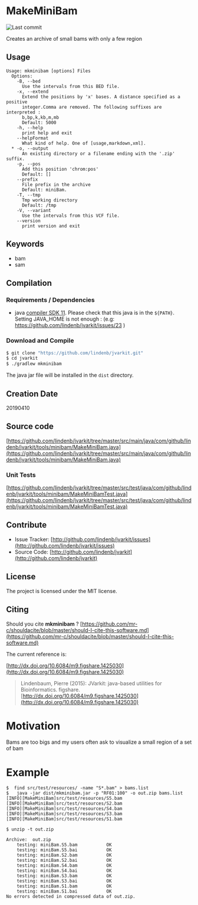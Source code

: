 # MakeMiniBam

![Last commit](https://img.shields.io/github/last-commit/lindenb/jvarkit.png)

Creates an archive of small bams with only a few region


## Usage

```
Usage: mkminibam [options] Files
  Options:
    -B, --bed
      Use the intervals from this BED file.
    -x, --extend
      Extend the positions by 'x' bases. A distance specified as a positive 
      integer.Comma are removed. The following suffixes are interpreted : 
      b,bp,k,kb,m,mb 
      Default: 5000
    -h, --help
      print help and exit
    --helpFormat
      What kind of help. One of [usage,markdown,xml].
  * -o, --output
      An existing directory or a filename ending with the '.zip' suffix.
    -p, --pos
      Add this position 'chrom:pos'
      Default: []
    --prefix
      File prefix in the archive
      Default: miniBam.
    -T, --tmp
      Tmp working directory
      Default: /tmp
    -V, --variant
      Use the intervals from this VCF file.
    --version
      print version and exit

```


## Keywords

 * bam
 * sam


## Compilation

### Requirements / Dependencies

* java [compiler SDK 11](https://jdk.java.net/11/). Please check that this java is in the `${PATH}`. Setting JAVA_HOME is not enough : (e.g: https://github.com/lindenb/jvarkit/issues/23 )


### Download and Compile

```bash
$ git clone "https://github.com/lindenb/jvarkit.git"
$ cd jvarkit
$ ./gradlew mkminibam
```

The java jar file will be installed in the `dist` directory.


## Creation Date

20190410

## Source code 

[https://github.com/lindenb/jvarkit/tree/master/src/main/java/com/github/lindenb/jvarkit/tools/minibam/MakeMiniBam.java](https://github.com/lindenb/jvarkit/tree/master/src/main/java/com/github/lindenb/jvarkit/tools/minibam/MakeMiniBam.java)

### Unit Tests

[https://github.com/lindenb/jvarkit/tree/master/src/test/java/com/github/lindenb/jvarkit/tools/minibam/MakeMiniBamTest.java](https://github.com/lindenb/jvarkit/tree/master/src/test/java/com/github/lindenb/jvarkit/tools/minibam/MakeMiniBamTest.java)


## Contribute

- Issue Tracker: [http://github.com/lindenb/jvarkit/issues](http://github.com/lindenb/jvarkit/issues)
- Source Code: [http://github.com/lindenb/jvarkit](http://github.com/lindenb/jvarkit)

## License

The project is licensed under the MIT license.

## Citing

Should you cite **mkminibam** ? [https://github.com/mr-c/shouldacite/blob/master/should-I-cite-this-software.md](https://github.com/mr-c/shouldacite/blob/master/should-I-cite-this-software.md)

The current reference is:

[http://dx.doi.org/10.6084/m9.figshare.1425030](http://dx.doi.org/10.6084/m9.figshare.1425030)

> Lindenbaum, Pierre (2015): JVarkit: java-based utilities for Bioinformatics. figshare.
> [http://dx.doi.org/10.6084/m9.figshare.1425030](http://dx.doi.org/10.6084/m9.figshare.1425030)

 
# Motivation

Bams are too bigs and my users often ask to visualize a small region of a set of bam
 
# Example
 
```
$  find src/test/resources/ -name "S*.bam" > bams.list
$   java -jar dist/mkminibam.jar -p "RF01:100" -o out.zip bams.list 
[INFO][MakeMiniBam]src/test/resources/S5.bam
[INFO][MakeMiniBam]src/test/resources/S2.bam
[INFO][MakeMiniBam]src/test/resources/S4.bam
[INFO][MakeMiniBam]src/test/resources/S3.bam
[INFO][MakeMiniBam]src/test/resources/S1.bam

$ unzip -t out.zip 

Archive:  out.zip
    testing: miniBam.S5.bam           OK
    testing: miniBam.S5.bai           OK
    testing: miniBam.S2.bam           OK
    testing: miniBam.S2.bai           OK
    testing: miniBam.S4.bam           OK
    testing: miniBam.S4.bai           OK
    testing: miniBam.S3.bam           OK
    testing: miniBam.S3.bai           OK
    testing: miniBam.S1.bam           OK
    testing: miniBam.S1.bai           OK
No errors detected in compressed data of out.zip.
```
 
 
